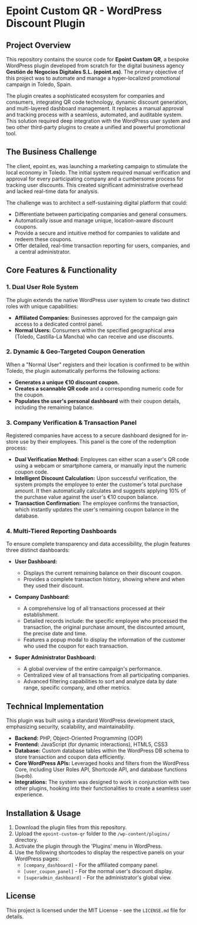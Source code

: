 # Epoint Custom QR - WordPress Discount Plugin

## Project Overview

This repository contains the source code for **Epoint Custom QR**, a bespoke WordPress plugin developed from scratch for the digital business agency **Gestión de Negocios Digitales S.L. (epoint.es)**. The primary objective of this project was to automate and manage a hyper-localized promotional campaign in Toledo, Spain.

The plugin creates a sophisticated ecosystem for companies and consumers, integrating QR code technology, dynamic discount generation, and multi-layered dashboard management. It replaces a manual approval and tracking process with a seamless, automated, and auditable system. This solution required deep integration with the WordPress user system and two other third-party plugins to create a unified and powerful promotional tool.

## The Business Challenge

The client, epoint.es, was launching a marketing campaign to stimulate the local economy in Toledo. The initial system required manual verification and approval for every participating company and a cumbersome process for tracking user discounts. This created significant administrative overhead and lacked real-time data for analysis.

The challenge was to architect a self-sustaining digital platform that could:
* Differentiate between participating companies and general consumers.
* Automatically issue and manage unique, location-aware discount coupons.
* Provide a secure and intuitive method for companies to validate and redeem these coupons.
* Offer detailed, real-time transaction reporting for users, companies, and a central administrator.

## Core Features & Functionality

### 1. Dual User Role System
The plugin extends the native WordPress user system to create two distinct roles with unique capabilities:
* **Affiliated Companies:** Businesses approved for the campaign gain access to a dedicated control panel.
* **Normal Users:** Consumers within the specified geographical area (Toledo, Castilla-La Mancha) who can receive and use discounts.

### 2. Dynamic & Geo-Targeted Coupon Generation
When a "Normal User" registers and their location is confirmed to be within Toledo, the plugin automatically performs the following actions:
* **Generates a unique €10 discount coupon.**
* **Creates a scannable QR code** and a corresponding numeric code for the coupon.
* **Populates the user's personal dashboard** with their coupon details, including the remaining balance.

### 3. Company Verification & Transaction Panel
Registered companies have access to a secure dashboard designed for in-store use by their employees. This panel is the core of the redemption process:
* **Dual Verification Method:** Employees can either scan a user's QR code using a webcam or smartphone camera, or manually input the numeric coupon code.
* **Intelligent Discount Calculation:** Upon successful verification, the system prompts the employee to enter the customer's total purchase amount. It then automatically calculates and suggests applying 10% of the purchase value against the user's €10 coupon balance.
* **Transaction Confirmation:** The employee confirms the transaction, which instantly updates the user's remaining coupon balance in the database.

### 4. Multi-Tiered Reporting Dashboards

To ensure complete transparency and data accessibility, the plugin features three distinct dashboards:

* **User Dashboard:**
    * Displays the current remaining balance on their discount coupon.
    * Provides a complete transaction history, showing where and when they used their discount.

* **Company Dashboard:**
    * A comprehensive log of all transactions processed at their establishment.
    * Detailed records include: the specific employee who processed the transaction, the original purchase amount, the discounted amount, the precise date and time.
    * Features a popup modal to display the information of the customer who used the coupon for each transaction.

* **Super Administrator Dashboard:**
    * A global overview of the entire campaign's performance.
    * Centralized view of all transactions from all participating companies.
    * Advanced filtering capabilities to sort and analyze data by date range, specific company, and other metrics.

## Technical Implementation

This plugin was built using a standard WordPress development stack, emphasizing security, scalability, and maintainability.

* **Backend:** PHP, Object-Oriented Programming (OOP)
* **Frontend:** JavaScript (for dynamic interactions), HTML5, CSS3
* **Database:** Custom database tables within the WordPress DB schema to store transaction and coupon data efficiently.
* **Core WordPress APIs:** Leveraged hooks and filters from the WordPress Core, including User Roles API, Shortcode API, and database functions (`$wpdb`).
* **Integrations:** The system was designed to work in conjunction with two other plugins, hooking into their functionalities to create a seamless user experience.

## Installation & Usage

1.  Download the plugin files from this repository.
2.  Upload the `epoint-custom-qr` folder to the `/wp-content/plugins/` directory.
3.  Activate the plugin through the 'Plugins' menu in WordPress.
4.  Use the following shortcodes to display the respective panels on your WordPress pages:
    * `[company_dashboard]` - For the affiliated company panel.
    * `[user_coupon_panel]` - For the normal user's discount display.
    * `[superadmin_dashboard]` - For the administrator's global view.

## License

This project is licensed under the MIT License - see the `LICENSE.md` file for details.

